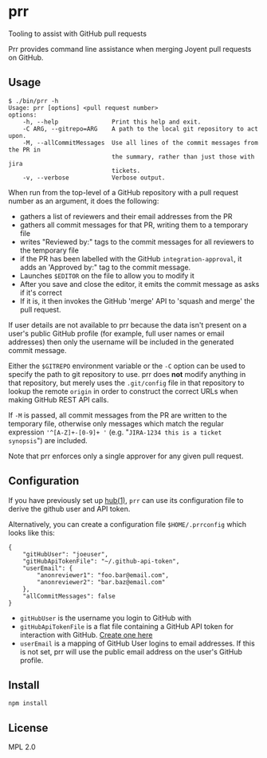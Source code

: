 # prr
Tooling to assist with GitHub pull requests

Prr provides command line assistance when merging Joyent pull requests on GitHub.

## Usage

```
$ ./bin/prr -h
Usage: prr [options] <pull request number>
options:
    -h, --help               Print this help and exit.
    -C ARG, --gitrepo=ARG    A path to the local git repository to act upon.
    -M, --allCommitMessages  Use all lines of the commit messages from the PR in
                             the summary, rather than just those with jira
                             tickets.
    -v, --verbose            Verbose output.
```

When run from the top-level of a GitHub repository with a pull request number
as an argument, it does the following:

* gathers a list of reviewers and their email addresses from the PR
* gathers all commit messages for that PR, writing them to a temporary file
* writes "Reviewed by:" tags to the commit messages for all reviewers to the
  temporary file
* if the PR has been labelled with the GitHub `integration-approval`, it adds
  an 'Approved by:" tag to the commit message.
* Launches `$EDITOR` on the file to allow you to modify it
* After you save and close the editor, it emits the commit message as asks if
  it's correct
* If it is, it then invokes the GitHub 'merge' API to 'squash and merge' the
  pull request.

If user details are not available to prr because the data isn't present on
a user's public GitHub profile (for example, full user names or email addresses)
then only the username will be included in the generated commit message.

Either the `$GITREPO` environment variable or the `-C` option can be used to
specify the path to git repository to use. prr does **not** modify anything
in that repository, but merely uses the `.git/config` file in that repository
to lookup the remote `origin` in order to construct the correct URLs when
making GitHub REST API calls.

If `-M` is passed, all commit messages from the PR are written to the temporary
file, otherwise only messages which match the regular expression
`'^[A-Z]+-[0-9]+ '` (e.g. "`JIRA-1234 this is a ticket synopsis`") are included.

Note that prr enforces only a single approver for any given pull request.

## Configuration

If you have previously set up [hub(1)](https://hub.github.com/), `prr` can use
its configuration file to derive the github user and API token.

Alternatively, you can create a configuration file `$HOME/.prrconfig` which
looks like this:

```
{
    "gitHubUser": "joeuser",
    "gitHubApiTokenFile": "~/.github-api-token",
    "userEmail": {
        "anonreviewer1": "foo.bar@email.com",
        "anonreviewer2": "bar.baz@email.com"
    },
    "allCommitMessages": false
}
```

* `gitHubUser` is the username you login to GitHub with
* `gitHubApiTokenFile` is a flat file containing a GitHub API token for
  interaction with GitHub. [Create one here](https://github.com/settings/tokens)
* `userEmail` is a mapping of GitHub User logins to email addresses. If this is
  not set, prr will use the public email address on the user's GitHub profile.

## Install

    npm install

## License

MPL 2.0
